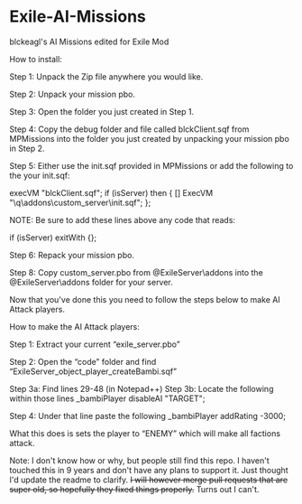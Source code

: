 # Exile-AI-Missions
blckeagl's AI Missions edited for Exile Mod


How to install:

Step 1: Unpack the Zip file anywhere you would like.

Step 2: Unpack your mission pbo. 

Step 3: Open the folder you just created in Step 1.

Step 4: Copy the debug folder and file called blckClient.sqf from MPMissions into the folder you just created by unpacking your mission pbo in Step 2.

Step 5: Either use the init.sqf provided in MPMissions or add the following to the your init.sqf:

execVM "blckClient.sqf";
if (isServer) then {
	[] ExecVM "\q\addons\custom_server\init.sqf";
};

NOTE: Be sure to add these lines above any code that reads:

 if (isServer) exitWith {};	

Step 6: Repack your mission pbo.

Step 8: Copy custom_server.pbo from @ExileServer\addons into the @ExileServer\addons folder for your server.

Now that you've done this you need to follow the steps below to make AI Attack players.


How to make the AI Attack players:


Step 1: Extract your current “exile_server.pbo”

Step 2: Open the “code” folder and find “ExileServer_object_player_createBambi.sqf”

Step 3a: Find lines 29-48 (in Notepad++)
Step 3b: Locate the following within those lines _bambiPlayer disableAI "TARGET";

Step 4: Under that line paste the following _bambiPlayer addRating -3000;

What this does is sets the player to “ENEMY” which will make all factions attack.


Note: I don't know how or why, but people still find this repo. I haven't touched this in 9 years and don't have any plans to support it. Just thought I'd update the readme to clarify. ~~I will however merge pull requests that are super old, so hopefully they fixed things properly.~~ Turns out I can't. 
